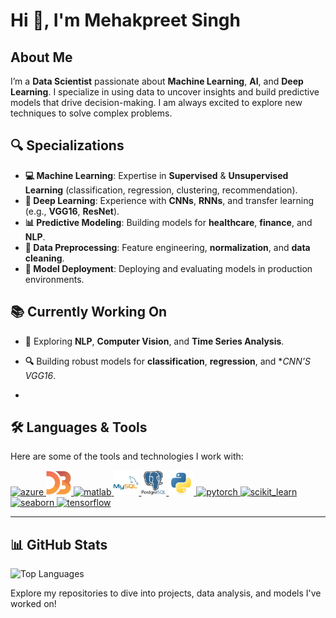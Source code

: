 # Hi 👋, I'm **Mehakpreet Singh**

## About Me
I’m a **Data Scientist** passionate about **Machine Learning**, **AI**, and **Deep Learning**. I specialize in using data to uncover insights and build predictive models that drive decision-making. I am always excited to explore new techniques to solve complex problems.

## 🔍 **Specializations**
- **💻 Machine Learning**: Expertise in **Supervised** & **Unsupervised Learning** (classification, regression, clustering, recommendation).
- **🧠 Deep Learning**: Experience with **CNNs**, **RNNs**, and transfer learning (e.g., **VGG16**, **ResNet**).
- **📊 Predictive Modeling**: Building models for **healthcare**, **finance**, and **NLP**.
- **🔧 Data Preprocessing**: Feature engineering, **normalization**, and **data cleaning**.
- **🚀 Model Deployment**: Deploying and evaluating models in production environments.

## 📚 **Currently Working On**
- **📝** Exploring **NLP**, **Computer Vision**, and **Time Series Analysis**.
- **🔍** Building robust models for **classification**, **regression**, and **CNN'S VGG16*.



-

## 🛠 **Languages & Tools**
Here are some of the tools and technologies I work with:

<p align="left">
  <a href="https://azure.microsoft.com/en-in/" target="_blank" rel="noreferrer"> <img src="https://www.vectorlogo.zone/logos/microsoft_azure/microsoft_azure-icon.svg" alt="azure" width="40" height="40"/> </a>
  <a href="https://d3js.org/" target="_blank" rel="noreferrer"> <img src="https://raw.githubusercontent.com/devicons/devicon/master/icons/d3js/d3js-original.svg" alt="d3js" width="40" height="40"/> </a>
  <a href="https://www.mathworks.com/" target="_blank" rel="noreferrer"> <img src="https://upload.wikimedia.org/wikipedia/commons/2/21/Matlab_Logo.png" alt="matlab" width="40" height="40"/> </a>
  <a href="https://www.mysql.com/" target="_blank" rel="noreferrer"> <img src="https://raw.githubusercontent.com/devicons/devicon/master/icons/mysql/mysql-original-wordmark.svg" alt="mysql" width="40" height="40"/> </a>
  <a href="https://www.postgresql.org" target="_blank" rel="noreferrer"> <img src="https://raw.githubusercontent.com/devicons/devicon/master/icons/postgresql/postgresql-original-wordmark.svg" alt="postgresql" width="40" height="40"/> </a>
  <a href="https://www.python.org" target="_blank" rel="noreferrer"> <img src="https://raw.githubusercontent.com/devicons/devicon/master/icons/python/python-original.svg" alt="python" width="40" height="40"/> </a>
  <a href="https://pytorch.org/" target="_blank" rel="noreferrer"> <img src="https://www.vectorlogo.zone/logos/pytorch/pytorch-icon.svg" alt="pytorch" width="40" height="40"/> </a>
  <a href="https://scikit-learn.org/" target="_blank" rel="noreferrer"> <img src="https://upload.wikimedia.org/wikipedia/commons/0/05/Scikit_learn_logo_small.svg" alt="scikit_learn" width="40" height="40"/> </a>
  <a href="https://seaborn.pydata.org/" target="_blank" rel="noreferrer"> <img src="https://seaborn.pydata.org/_images/logo-mark-lightbg.svg" alt="seaborn" width="40" height="40"/> </a>
  <a href="https://www.tensorflow.org" target="_blank" rel="noreferrer"> <img src="https://www.vectorlogo.zone/logos/tensorflow/tensorflow-icon.svg" alt="tensorflow" width="40" height="40"/> </a>
</p>

---

## 📊 **GitHub Stats**
![Top Languages](https://github-readme-stats.vercel.app/api/top-langs?username=mehakpreet-data-science&show_icons=true&locale=en&layout=compact)

Explore my repositories to dive into projects, data analysis, and models I've worked on!
